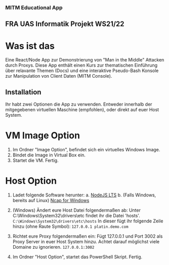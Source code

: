 ### MITM Educational App

## FRA UAS Informatik Projekt WS21/22

# Was ist das

Eine React/Node App zur Demonstrierung von "Man in the Middle" Attacken durch Proxys.
Diese App enthält einen Kurs zur thematischen Einführung über relavante Themen (Docs)
und eine interaktive Pseudo-Bash Konsole zur Manipulation von Client Daten (MITM Console).

## Installation

Ihr habt zwei Optionen die App zu verwenden. Entweder innerhalb der mitgegebenen virtuellen
Maschine (empfohlen), oder direkt auf euer Host System.

# VM Image Option

1. Im Ordner "Image Option", befindet sich ein virtuelles Windows Image.
2. Bindet die Image in Virtual Box ein.
3. Startet die VM. Fertig.

# Host Option

1. Ladet folgende Software herunter:
   a. [NodeJS LTS](https://nodejs.org/en/download/)
   b. (Falls Windows, bereits auf Linux) [Ncap for Windows](https://npcap.com/#download)

2. (Windows) Ändert eure Host Datei folgendermaßen ab:
   Unter C:\Windows\System32\drivers\etc findet ihr die Datei 'hosts'.
   `C:\Windows\System32\drivers\etc\hosts`
   In dieser fügt ihr folgende Zeile hinzu (ohne Raute Symbol):
   `127.0.0.1 platin.demo.com`

3. Richtet eure Proxy folgendermaßen ein:
   Fügt 127.0.0.1 und Port 3002 als Proxy Server in euer Host System hinzu.
   Achtet darauf möglichst viele Domaine zu ignorieren.
   `127.0.0.1:3002`

4. Im Ordner "Host Option", startet das PowerShell Skript. Fertig.
